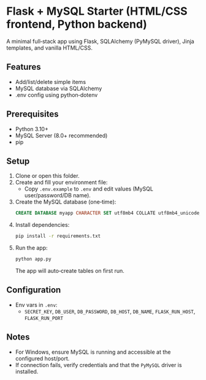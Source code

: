 # Flask + MySQL Starter (HTML/CSS frontend, Python backend)

A minimal full‑stack app using Flask, SQLAlchemy (PyMySQL driver), Jinja templates, and vanilla HTML/CSS.

## Features
- Add/list/delete simple items
- MySQL database via SQLAlchemy
- .env config using python‑dotenv

## Prerequisites
- Python 3.10+
- MySQL Server (8.0+ recommended)
- pip

## Setup
1. Clone or open this folder.
2. Create and fill your environment file:
   - Copy `.env.example` to `.env` and edit values (MySQL user/password/DB name).
3. Create the MySQL database (one‑time):
   ```sql
   CREATE DATABASE myapp CHARACTER SET utf8mb4 COLLATE utf8mb4_unicode_ci;
   ```
4. Install dependencies:
   ```bash
   pip install -r requirements.txt
   ```
5. Run the app:
   ```bash
   python app.py
   ```
   The app will auto‑create tables on first run.

## Configuration
- Env vars in `.env`:
  - `SECRET_KEY`, `DB_USER`, `DB_PASSWORD`, `DB_HOST`, `DB_NAME`, `FLASK_RUN_HOST`, `FLASK_RUN_PORT`

## Notes
- For Windows, ensure MySQL is running and accessible at the configured host/port.
- If connection fails, verify credentials and that the `PyMySQL` driver is installed.
